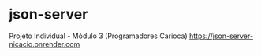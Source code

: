 # json-server
Projeto Individual - Módulo 3 (Programadores Carioca)
https://json-server-nicacio.onrender.com
